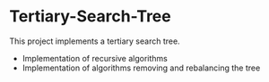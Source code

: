 # Tertiary-Search-Tree
This project implements a tertiary search tree.

- Implementation of recursive algorithms
- Implementation of algorithms removing and rebalancing the tree
